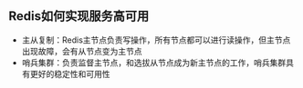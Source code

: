 ## Redis如何实现服务高可用
- 主从复制：Redis主节点负责写操作，所有节点都可以进行读操作，但主节点出现故障，会有从节点变为主节点
- 哨兵集群：负责监督主节点，和选拔从节点成为新主节点的工作，哨兵集群具有更好的稳定性和可用性